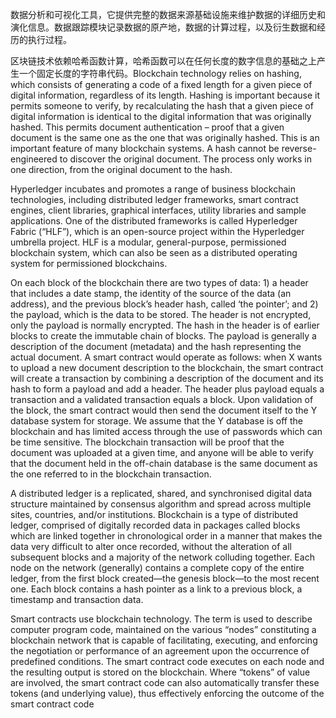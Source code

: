 数据分析和可视化工具，它提供完整的数据来源基础设施来维护数据的详细历史和演化信息。数据跟踪模块记录数据的原产地，数据的计算过程，以及衍生数据和经历的执行过程。

区块链技术依赖哈希函数计算，哈希函数可以在任何长度的数字信息的基础之上产生一个固定长度的字符串代码。Blockchain technology relies on hashing,
which consists of generating a code of a fixed
length for a given piece of digital information,
regardless of its length. Hashing is important
because it permits someone to verify, by
recalculating the hash that a given piece of
digital information is identical to the digital
information that was originally hashed. This
permits document authentication – proof
that a given document is the same one as the
one that was originally hashed. This is an
important feature of many blockchain systems.
A hash cannot be reverse-engineered to
discover the original document. The process
only works in one direction, from the original
document to the hash. 

Hyperledger incubates and promotes a
range of business blockchain technologies,
including distributed ledger frameworks,
smart contract engines, client libraries,
graphical interfaces, utility libraries and
sample applications. One of the distributed
frameworks is called Hyperledger Fabric
(“HLF”), which is an open-source project
within the Hyperledger umbrella project. HLF
is a modular, general-purpose, permissioned
blockchain system, which can also be seen as a
distributed operating system for permissioned
blockchains. 


On each block of the blockchain there are
two types of data: 1) a header that includes a
date stamp, the identity of the source of the
data (an address), and the previous block’s
header hash, called ‘the pointer’; and 2) the
payload, which is the data to be stored.
The header is not encrypted, only the payload
is normally encrypted. The hash in the header
is of earlier blocks to create the immutable
chain of blocks. The payload is generally a
description of the document (metadata) and
the hash representing the actual document.
A smart contract would operate as follows: when
X wants to upload a new document description
to the blockchain, the smart contract will create
a transaction by combining a description of the
document and its hash to form a payload and
add a header. The header plus payload equals a
transaction and a validated transaction equals
a block. Upon validation of the block, the smart
contract would then send the document itself to
the Y database system for storage. We assume
that the Y database is off the blockchain and
has limited access through the use of passwords
which can be time sensitive. The blockchain
transaction will be proof that the document
was uploaded at a given time, and anyone will
be able to verify that the document held in the
off-chain database is the same document as the
one referred to in the blockchain transaction.

A distributed ledger is a replicated, shared,
and synchronised digital data structure
maintained by consensus algorithm and
spread across multiple sites, countries,
and/or institutions.
Blockchain is a type of distributed ledger,
comprised of digitally recorded data in
packages called blocks which are linked
together in chronological order in a manner
that makes the data very difficult to alter
once recorded, without the alteration of all
subsequent blocks and a majority of the
network colluding together.
Each node on the network (generally)
contains a complete copy of the entire ledger,
from the first block created—the genesis
block—to the most recent one. Each block
contains a hash pointer as a link to a previous
block, a timestamp and transaction data.

Smart contracts use blockchain
technology. The term is used to describe
computer program code, maintained
on the various “nodes” constituting a
blockchain network that is capable of
facilitating, executing, and enforcing
the negotiation or performance of an
agreement upon the occurrence of predefined conditions.
The smart contract code executes on each
node and the resulting output is stored on
the blockchain. Where “tokens” of value
are involved, the smart contract code can
also automatically transfer these tokens
(and underlying value), thus effectively
enforcing the outcome of the smart
contract code
